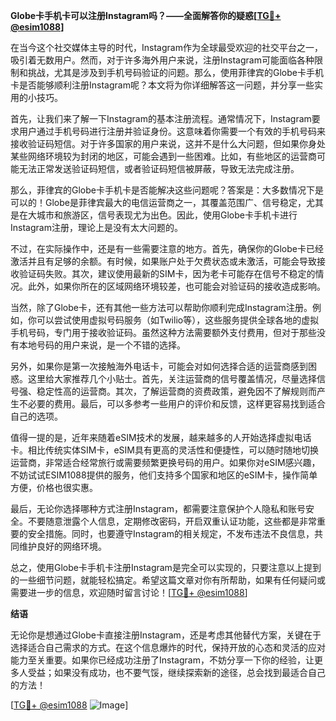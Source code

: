 **Globe卡手机卡可以注册Instagram吗？——全面解答你的疑惑[[TG💪+ @esim1088](https://t.me/s/esim1088)]**

在当今这个社交媒体主导的时代，Instagram作为全球最受欢迎的社交平台之一，吸引着无数用户。然而，对于许多海外用户来说，注册Instagram可能面临各种限制和挑战，尤其是涉及到手机号码验证的问题。那么，使用菲律宾的Globe卡手机卡是否能够顺利注册Instagram呢？本文将为你详细解答这一问题，并分享一些实用的小技巧。

首先，让我们来了解一下Instagram的基本注册流程。通常情况下，Instagram要求用户通过手机号码进行注册并验证身份。这意味着你需要一个有效的手机号码来接收验证码短信。对于许多国家的用户来说，这并不是什么大问题，但如果你身处某些网络环境较为封闭的地区，可能会遇到一些困难。比如，有些地区的运营商可能无法正常发送验证码短信，或者验证码短信被屏蔽，导致无法完成注册。

那么，菲律宾的Globe卡手机卡是否能解决这些问题呢？答案是：大多数情况下是可以的！Globe是菲律宾最大的电信运营商之一，其覆盖范围广、信号稳定，尤其是在大城市和旅游区，信号表现尤为出色。因此，使用Globe卡手机卡进行Instagram注册，理论上是没有太大问题的。

不过，在实际操作中，还是有一些需要注意的地方。首先，确保你的Globe卡已经激活并且有足够的余额。有时候，如果账户处于欠费状态或未激活，可能会导致接收验证码失败。其次，建议使用最新的SIM卡，因为老卡可能存在信号不稳定的情况。此外，如果你所在的区域网络环境较差，也可能会对验证码的接收造成影响。

当然，除了Globe卡，还有其他一些方法可以帮助你顺利完成Instagram注册。例如，你可以尝试使用虚拟号码服务（如Twilio等），这些服务提供全球各地的虚拟手机号码，专门用于接收验证码。虽然这种方法需要额外支付费用，但对于那些没有本地号码的用户来说，是一个不错的选择。

另外，如果你是第一次接触海外电话卡，可能会对如何选择合适的运营商感到困惑。这里给大家推荐几个小贴士。首先，关注运营商的信号覆盖情况，尽量选择信号强、稳定性高的运营商。其次，了解运营商的资费政策，避免因不了解规则而产生不必要的费用。最后，可以多参考一些用户的评价和反馈，这样更容易找到适合自己的选项。

值得一提的是，近年来随着eSIM技术的发展，越来越多的人开始选择虚拟电话卡。相比传统实体SIM卡，eSIM具有更高的灵活性和便捷性，可以随时随地切换运营商，非常适合经常旅行或需要频繁更换号码的用户。如果你对eSIM感兴趣，不妨试试ESIM1088提供的服务，他们支持多个国家和地区的eSIM卡，操作简单方便，价格也很实惠。

最后，无论你选择哪种方式注册Instagram，都需要注意保护个人隐私和账号安全。不要随意泄露个人信息，定期修改密码，开启双重认证功能，这些都是非常重要的安全措施。同时，也要遵守Instagram的相关规定，不发布违法不良信息，共同维护良好的网络环境。

总之，使用Globe卡手机卡注册Instagram是完全可以实现的，只要注意以上提到的一些细节问题，就能轻松搞定。希望这篇文章对你有所帮助，如果有任何疑问或需要进一步的信息，欢迎随时留言讨论！[[TG💪+ @esim1088](https://t.me/s/esim1088)]

**结语**

无论你是想通过Globe卡直接注册Instagram，还是考虑其他替代方案，关键在于选择适合自己需求的方式。在这个信息爆炸的时代，保持开放的心态和灵活的应对能力至关重要。如果你已经成功注册了Instagram，不妨分享一下你的经验，让更多人受益；如果没有成功，也不要气馁，继续探索新的途径，总会找到最适合自己的方法！

[[TG💪+ @esim1088](https://t.me/s/esim1088) ![Image](https://i.postimg.cc/4NQfJmqS/Snipaste-2025-05-13-00-14-12.png)]
